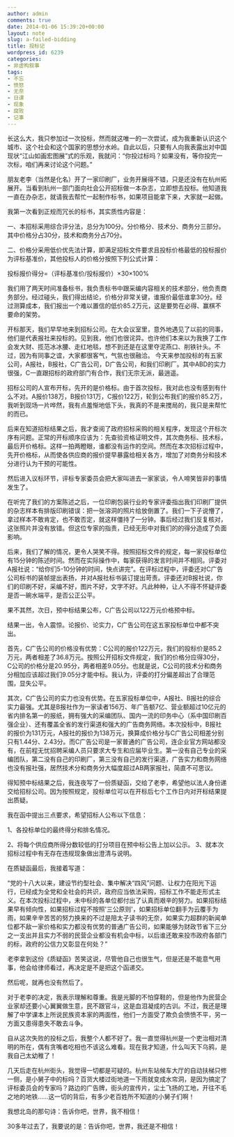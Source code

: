 ```yaml
---
author: admin
comments: true
date: 2014-01-06 15:39:20+00:00
layout: note
slug: a-failed-bidding
title: 投标记
wordpress_id: 6239
categories:
- 非虚构叙事
tags:
- 不忘
- 愤怒
- 无奈
- 日课
- 现象
- 腐败
- 记事
---
```


​长这么大，我只参加过一次投标，然而就这唯一的一次尝试，成为我重新认识这个城市、这个社会和这个国家的思想分水岭。自此以后，只要有人向我表露出对中国现状“江山如画宏图展”式的乐观，我就问：“你投过标吗？如果没有，等你投完一次标，咱们再来讨论这个问题。”

朋友老李（当然是化名）开了一家印刷厂，业务开展得不错，只是还没有在杭州拓展开。当看到杭州一部门面向社会公开招标做一本杂志，立即想去投标。他知道我一直在办杂志，就请我去帮忙一起制作标书，如果项目能拿下来，大家就一起做。

我第一次看到正规而冗长的标书，其实质性内容是：

一、本招标采用综合评分法，总分为100分。分价格分、技术分、商务分三部分。其中价格分占30分，技术和商务分占70分。

二、价格分采用低价优先法计算，即满足招标文件要求且投标价格最低的投标报价为评标基准价，其他投标人的价格分按照下列公式计算：

投标报价得分=（评标基准价/投标报价）×30×100%

我们用了两天时间准备标书，我负责标书中跟采编内容相关的技术部分，他负责商务部分。经过碰头，我们得出结论，价格分非常关键，谁报价最低谁拿30分。经过测算成本，我们报出一个难以置信的低价85.2万元，这是要势在必得、赢棋不要命的架势。

开标那天，我们早早地来到招标公司。在大会议室里，意外地遇见了以前的同事，他们是代表报社来投标的。见到我，他们也很诧异。也许他们本来以为我换了工作会发大财、揽范冰冰腰、走红地毯，想不到还是在这里夺泥燕口、削铁针头。不过，因为有同事之谊，大家都很客气，气氛也很融洽。
今天来参加投标的有五家公司，A报社，B报社，C广告公司，D广告公司，和我们印刷厂。其中ABD的实力很强，C一直跟招标的政府部门有合作，我们无宗无派，最逍遥。

招标公司的人宣布开标，先开的是价格标。由于首次投标，我对此也没有感到有什么不对。A报价138万，B报价131万，C报价122万，轮到公布我们的报价85.2万，我听到现场一片哗然，我有点羞惭地低下头，我真的不是来搅局的，我只是来帮忙的而已。

后来在知道招标结果之后，我才查阅了政府招标采购的相关程序，发现这个开标次序有问题。正常的开标顺序应该为：先查验资格证明文件，其次商务标、技术标，最后开价格标。这样一拍两瞪眼，谁都没有运作的空间。然而在本次招标过程中，先开价格标，从而使各供应商的报价提早暴露给相关各方，增加了对商务分和技术分进行认为干预的可能性。

然后进入议标环节，评标专家委员会把大家叫进去一家家谈，令人啼笑皆非的事情发生了。

在听完了我们的方案陈述之后，一位印刷包装行业的专家评委指出我们印刷厂提供的杂志样本有排版印刷错误：把一张溶洞的照片给放倒置了。我们一下子说懵了，拿过样本不敢肯定，也不敢否定，就这样僵持了一分钟。事后经过我们反复核对，这张照片并没有放错。但这位专家的指责，已经无形中对我们的的得分造成了负面影响。

后来，我们了解的情况，更令人哭笑不得。按照招标文件的规定，每一家投标单位有15分钟的陈述时间。然而在实际操作中，每家获得的发言时间并不相同。评委对A报社说：“给你们5-10分钟的时间，快点讲完”。在评标过程中，评委还对C广告公司标书的装帧提出表扬，并对A报社标书装订提出苛责。评委还对B报社说，你们的印刷不好，采编不好，图片不好，文字不好。凡此种种，让人不得不怀疑评委是否一碗水端平，是否公正公平。

果不其然，次日，预中标结果公布，C广告公司以122万元价格预中标。

结果一出，令人震惊。论报价、论实力，C广告公司在这五家投标单位中都不突出。

首先，C广告公司的价格没有优势：C公司的报价122万元，我们的投标价是85.2万元，两者相差了36.8万元。按照公开招标文件规定，我们的价格分应得30分，C公司的价格分是20.95分，两者相差9.05分。也就是说，C公司的技术分和商务分相加应该超过我们9.05分才能中标。我认为，评委的打分偏差超出了合理范围，显失公平。

其次，C广告公司的实力也没有优势。在五家投标单位中，A报社、B报社的综合实力最强。尤其是B报社作为一家读者156万、年广告额7亿、营业额超过10亿元的省内排名第一的报纸，拥有强大的采编团队、国内一流的印务中心（系中国印刷百强企业）、还有覆盖全省的发行渠道和强大的广告商务网络。本次投标中，B报社的报价为131万元，A报社的报价为138万元，换算成价格分与C广告公司相差分别只有1.44分、2.43分。而C广告公司是一家普通的广告公司，连企业官方网站都没有，在前程无忧招聘采编人员只要求大专生和应届毕业生。第一没有自己专业的采编团队，第二没有自己的印刷厂，第三没有自己的发行渠道，广告实力和商务网络也没有报社强，居然技术分和商务分大幅度超过AB两家报社，简直不可思议。

得知预中标结果之后，我连夜写了一份质疑函，交给了老李，希望他以法人身份递交给招标公司。因为按照规定，投标单位可以在开标后七个工作日内对开标结果提出质疑。

我在函中提出三点要求，希望招标人公布以下信息：

1、各投标单位的最终得分和排名情况。
 
2、将每个供应商所得分数较低的打分项目在预中标公告上加以公示。
3、就本次招标过程中有无存在违规现象做出澄清与说明。

在质疑函最后，我接着写道：

“党的十八大以来，建设节约型社会、集中解决“四风”问题、让权力在阳光下运行，已经成为全党和全社会的共识，政府应当依法采购，招标工作不能走形式主义。在本次投标过程中，未中标的各单位都付出了认真而艰辛的努力。如果招标结果早有倾向性，如果招标过程不按照'三公原则'，如果招标单位翻手为云覆手为雨，如果辛辛苦苦的努力换来的不过是陪太子读书的无奈，如果实力超群的新闻单位都不敌一家价格和实力都没有优势的普通广告公司，如果能够为财政节省下三分之一支出并且实力不弱的民营企业都没有机会中标，以后谁还敢来投市政府各部门的标，政府的公信力又彰显在何处？”

老李拿到这份《质疑函》苦笑这说，尽管他自己也很生气，但是还是不能意气用事，他会给律师看过，再决定是不是把这个函递交。

然后呢，就再也没有然后了。

对于老李的决定，我表示理解和尊重。我是光脚的不怕穿鞋的，但是他作为民营企业家却还要小心翼翼做生意，民不跟官斗，这是血泪凝成的古训。不过，我还是理解了中学课本上所说民族资本家的两面性，他们一方面受了欺负会愤愤不平，另一方面又患得患失不敢去斗争。

自从这次失败的投标之后，我整个人都不好了。我一直觉得杭州是一个吏治相对清明的所在，偶有贪嘴者吃相也不该这么难看。现在我才知道，什么叫天下乌鸦，是我自己太幼稚了！

几天后走在杭州街头，我觉得一切都是可疑的。杭州东站候车大厅的自动扶梯只修一侧，是小舅子中的标吗？百货大楼过街地道一下雨就变成水帘洞，是因为搞定了评标委员会的专家吗？路边的广告牌，街头的宣传片，尘土飞扬的工地，开往不毛之地的地铁……这一切的背后，有多少老百姓所不知道的小舅子们啊！

我想北岛的那句诗：告诉你吧，世界，我不相信！

30多年过去了，我要说的是：告诉你吧，世界，我还是不相信！
